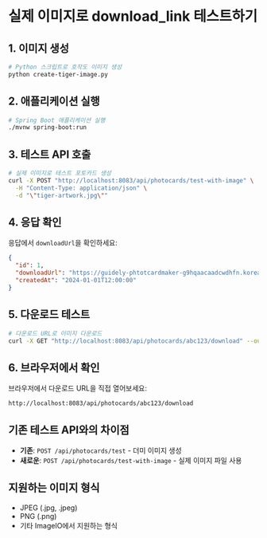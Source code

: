 # 실제 이미지로 download_link 테스트하기

## 1. 이미지 생성
```bash
# Python 스크립트로 호작도 이미지 생성
python create-tiger-image.py
```

## 2. 애플리케이션 실행
```bash
# Spring Boot 애플리케이션 실행
./mvnw spring-boot:run
```

## 3. 테스트 API 호출
```bash
# 실제 이미지로 테스트 포토카드 생성
curl -X POST "http://localhost:8083/api/photocards/test-with-image" \
  -H "Content-Type: application/json" \
  -d "\"tiger-artwork.jpg\""
```

## 4. 응답 확인
응답에서 `downloadUrl`을 확인하세요:
```json
{
  "id": 1,
  "downloadUrl": "https://guidely-phtotcardmaker-g9hqaacaadcwdhfn.koreacentral-01.azurewebsites.net/api/photocards/abc123/download",
  "createdAt": "2024-01-01T12:00:00"
}
```

## 5. 다운로드 테스트
```bash
# 다운로드 URL로 이미지 다운로드
curl -X GET "http://localhost:8083/api/photocards/abc123/download" --output downloaded-tiger.jpg
```

## 6. 브라우저에서 확인
브라우저에서 다운로드 URL을 직접 열어보세요:
```
http://localhost:8083/api/photocards/abc123/download
```

## 기존 테스트 API와의 차이점
- **기존**: `POST /api/photocards/test` - 더미 이미지 생성
- **새로운**: `POST /api/photocards/test-with-image` - 실제 이미지 파일 사용

## 지원하는 이미지 형식
- JPEG (.jpg, .jpeg)
- PNG (.png)
- 기타 ImageIO에서 지원하는 형식
